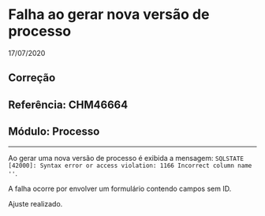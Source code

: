 # Falha ao gerar nova versão de processo
17/07/2020
## Correção
## Referência: CHM46664
## Módulo: Processo
***

Ao gerar uma nova versão de processo é exibida a mensagem: `SQLSTATE [42000]: Syntax error or access violation: 1166 Incorrect column name ''`.

A falha ocorre por envolver um formulário contendo campos sem ID.

Ajuste realizado.
